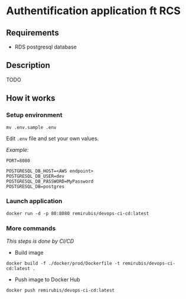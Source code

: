 # Authentification application ft RCS

## Requirements

- RDS postgresql database

## Description

TODO

## How it works

### Setup environment

```shell
mv .env.sample .env
```

Edit `.env` file and set your own values.

*Example:*

```
PORT=8080

POSTGRESQL_DB_HOST=<AWS endpoint>
POSTGRESQL_DB_USER=dev
POSTGRESQL_DB_PASSWORD=MyPassword
POSTGRESQL_DB=postgres

```

### Launch application

```shell
docker run -d -p 80:8080 remirubis/devops-ci-cd:latest
```

### More commands

*This steps is done by CI/CD*

- Build image

```shell
docker build -f ./docker/prod/Dockerfile -t remirubis/devops-ci-cd:latest .
```

- Push image to Docker Hub

```shell
docker push remirubis/devops-ci-cd:latest
```